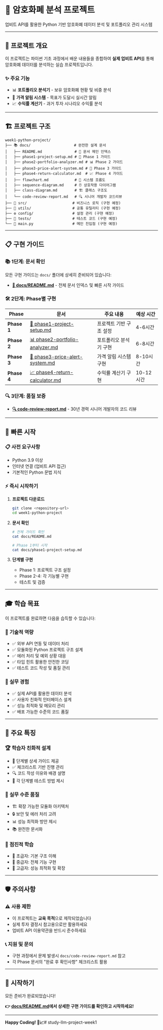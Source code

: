 # 🚀 암호화폐 분석 프로젝트

업비트 API를 활용한 Python 기반 암호화폐 데이터 분석 및 포트폴리오 관리 시스템

---

## 🎯 프로젝트 개요

이 프로젝트는 파이썬 기초 과정에서 배운 내용들을 종합하여 **실제 업비트 API**를 통해 암호화폐 데이터를 분석하는 실습 프로젝트입니다.

### ✨ 주요 기능
- 📊 **포트폴리오 분석기** - 보유 암호화폐 현황 및 비중 분석
- 🔔 **가격 알림 시스템** - 목표가 도달시 실시간 알림
- 📈 **수익률 계산기** - 과거 투자 시나리오 수익률 분석

---

## 🏗️ 프로젝트 구조

```
week1-python-project/
├── 📚 docs/                    # 완전한 설계 문서
│   ├── README.md               # 📖 문서 메인 인덱스
│   ├── phase1-project-setup.md # 🔧 Phase 1 가이드
│   ├── phase2-portfolio-analyzer.md # 📊 Phase 2 가이드
│   ├── phase3-price-alert-system.md # 🔔 Phase 3 가이드
│   ├── phase4-return-calculator.md  # 📈 Phase 4 가이드
│   ├── flowchart.md            # 🔄 시스템 흐름도
│   ├── sequence-diagram.md     # ⏰ 상호작용 다이어그램
│   ├── class-diagram.md        # 🏗️ 클래스 구조도
│   └── code-review-report.md   # 🔍 시니어 개발자 코드리뷰
├── 🎯 src/                     # 비즈니스 로직 (구현 예정)
├── 🔧 utils/                   # 공통 유틸리티 (구현 예정)
├── ⚙️ config/                  # 설정 관리 (구현 예정)
├── 🧪 tests/                   # 테스트 코드 (구현 예정)
└── 🚀 main.py                  # 메인 진입점 (구현 예정)
```

---

## 📋 구현 가이드

### 📚 **1단계: 문서 확인**
모든 구현 가이드는 `docs/` 폴더에 상세히 준비되어 있습니다:

- **[📖 docs/README.md](./docs/README.md)** - 전체 문서 인덱스 및 빠른 시작 가이드

### 🛠️ **2단계: Phase별 구현**

| Phase | 문서 | 주요 내용 | 예상 시간 |
|-------|------|-----------|----------|
| **Phase 1** | [🔧 phase1-project-setup.md](docs/phase/phase1-project-setup.md) | 프로젝트 기반 구조 설정 | 4-6시간 |
| **Phase 2** | [📊 phase2-portfolio-analyzer.md](docs/phase/phase2-portfolio-analyzer.md) | 포트폴리오 분석기 구현 | 6-8시간 |
| **Phase 3** | [🔔 phase3-price-alert-system.md](docs/phase/phase3-price-alert-system.md) | 가격 알림 시스템 구현 | 8-10시간 |
| **Phase 4** | [📈 phase4-return-calculator.md](docs/phase/phase4-return-calculator.md) | 수익률 계산기 구현 | 10-12시간 |

### 🔍 **3단계: 품질 보증**
- **[🔍 code-review-report.md](docs/codereview/code-review-report.md)** - 30년 경력 시니어 개발자의 코드 리뷰

---

## 🚀 빠른 시작

### 📋 **사전 요구사항**
- Python 3.9 이상
- 인터넷 연결 (업비트 API 접근)
- 기본적인 Python 문법 지식

### ⚡ **즉시 시작하기**

1. **프로젝트 다운로드**
   ```bash
   git clone <repository-url>
   cd week1-python-project
   ```

2. **문서 확인**
   ```bash
   # 전체 가이드 확인
   cat docs/README.md

   # Phase 1부터 시작
   cat docs/phase1-project-setup.md
   ```

3. **단계별 구현**
   - Phase 1: 프로젝트 구조 설정
   - Phase 2-4: 각 기능별 구현
   - 테스트 및 검증

---

## 🎓 학습 목표

이 프로젝트를 완료하면 다음을 습득할 수 있습니다:

### 🎯 **기술적 역량**
- ✅ 외부 API 연동 및 데이터 처리
- ✅ 모듈화된 Python 프로젝트 구조 설계
- ✅ 에러 처리 및 예외 상황 대응
- ✅ 타입 힌트 활용한 안전한 코딩
- ✅ 테스트 코드 작성 및 품질 관리

### 💼 **실무 경험**
- ✅ 실제 API를 활용한 데이터 분석
- ✅ 사용자 친화적 인터페이스 설계
- ✅ 성능 최적화 및 메모리 관리
- ✅ 배포 가능한 수준의 코드 품질

---

## 🎨 주요 특징

### 🏆 **학습자 친화적 설계**
- 📝 단계별 상세 가이드 제공
- ✅ 체크리스트 기반 진행 관리
- 🔍 코드 작성 이유와 배경 설명
- 🧪 각 단계별 테스트 방법 제시

### 🚀 **실무 수준 품질**
- 🏗️ 확장 가능한 모듈화 아키텍처
- 🔒 보안 및 에러 처리 고려
- 📊 성능 최적화 방안 제시
- 📚 완전한 문서화

### 🔄 **점진적 학습**
- 🎯 초급자: 기본 구조 이해
- 🎯 중급자: 전체 기능 구현
- 🎯 고급자: 성능 최적화 및 확장

---

## 🛡️ 주의사항

### ⚠️ **사용 제한**
- 이 프로젝트는 **교육 목적**으로 제작되었습니다
- 실제 투자 결정시 참고용으로만 활용하세요
- 업비트 API 이용약관을 반드시 준수하세요

### 📞 **지원 및 문의**
- 구현 과정에서 문제 발생시 `docs/code-review-report.md` 참고
- 각 Phase 문서의 "완료 후 확인사항" 체크리스트 활용

---

## 🎉 시작하기

모든 준비가 완료되었습니다!

**👉 [docs/README.md](./docs/README.md)에서 상세한 구현 가이드를 확인하고 시작하세요!**

---

**Happy Coding! 🚀📈**# study-llm-project-week1
